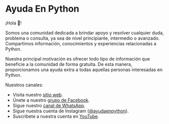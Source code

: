 # Ayuda En Python

¡Hola 👋!

Somos una comunidad dedicada a brindar apoyo y resolver cualquier duda, problema
o consulta, ya sea de nivel principiante, intermedio o avanzado. Compartimos
información, conocimientos y experiencias relacionadas a Python.

Nuestra principal motivación es ofrecer todo tipo de información que beneficie a
la comunidad de forma gratuita. De esta manera, proporcionamos una ayuda extra a
todas aquellas personas interesadas en Python.

Nuestros canales:

- Visita nuestro [sitio web](https://ayudaenpython.com/).
- Únete a nuestro [grupo de Facebook](https://www.facebook.com/groups/ayudapython).
- Sigue nuestro [canal de WhatsApp](https://whatsapp.com/channel/0029Va6vpO6HQbRzIKGtyE0U).
- Sigue nuestra cuenta de Instagram ([@ayudaenpython](https://www.instagram.com/ayudaenpython?igsh=M2MyNXY4YTJuNG1q&utm_source=qr)).
- Suscríbete a nuestra cuenta en [YouTube](https://www.youtube.com/@ayudaenpython).
